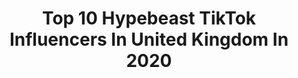 ---
title: Top 10 Hypebeast TikTok Influencers In United Kingdom In 2020
description: >-
  Find top hypebeast TikTok influencers in United Kingdom in 2020. Most popular hashtags: #jordan1 #yeezy #jordan #houseoftiktok.
platform: TikTok
profiles:
  - username: "sandtrek"
    fullname: >-
      Sandtrek
    location: "United Kingdom"
    followers: 2852
    engagement: 1232
    commentsToLikes: 0.040303
    id: ckamopew59z9f0i781gygfd4f
    verified: false
    hashtags: "#jordan, #plugwalk, #isolationgames, #postoffice"
  - username: "thesolewomens"
    fullname: >-
      The Sole Womens
    location: "United Kingdom"
    followers: 13681
    engagement: 1097
    commentsToLikes: 0.006919
    id: ck982tms8hrb10j787qwdd8zp
    verified: false
    hashtags: "#jordans, #stussyxnike, #customsneakers, #stussy"
  - username: "snckicks"
    fullname: >-
      snckicks
    location: "United Kingdom"
    followers: 5279
    engagement: 718
    commentsToLikes: 0.018212
    id: ck982tn7ihrg30j78wjvn3huo
    verified: false
    hashtags: "#houseoftiktok, #yeezys, #sneakerlover, #hypebeastgang"
  - username: "sriracha.el"
    fullname: >-
      Rachael Tan
    location: "United Kingdom"
    followers: 6276
    engagement: 972
    commentsToLikes: 0.023899
    id: ck9nburwabfhr0j786o4qzxi5
    verified: false
    hashtags: "#fashioninspo, #cutedog, #shoecheck, #koreanfashion"
  - username: "kierancvlogs"
    fullname: >-
      Kieran Charlesworth
    location: "United Kingdom"
    followers: 5264
    engagement: 771
    commentsToLikes: 0.029969
    id: ck8nhsrpv2hd90j781lv8h0nv
    verified: false
    hashtags: "#sneaker, #netflix, #lifehacks, #carcrash"
  - username: "navkhuttan"
    fullname: >-
      Nav
    location: "United Kingdom"
    followers: 108338
    engagement: 897
    commentsToLikes: 0.016144
    id: ck8oredfybuu00j78m2k2u5n4
    verified: false
    hashtags: "#outfitideas, #shoelace, #yeezy, #offwhite"
  - username: "aripetrou"
    fullname: >-
      Ari Petrou
    location: "United Kingdom"
    followers: 19795
    engagement: 959
    commentsToLikes: 0.015171
    id: ck8orefs6bvhn0j7895uwqhco
    verified: true
    hashtags: "#fail, #hypebeastcheck, #hyperoom, #video"
  - username: "ishanlad1"
    fullname: >-
      IshanLad
    location: "United Kingdom"
    followers: 5226
    engagement: 682
    commentsToLikes: 0.021606
    id: ck8oree92bv3p0j788r3afe4p
    verified: false
    hashtags: "#yeezy, #drake, #boredinthehouse, #offwhitenike"
  - username: "shoyushaikh"
    fullname: >-
      Uzair
    location: "United Kingdom"
    followers: 2964
    engagement: 1588
    commentsToLikes: 0.011353
    id: ck982tlyfhr520j7830t8q2wv
    verified: false
    hashtags: "#roddyrich, #bape, #jordan, #nike"
  - username: "albertksv77"
    fullname: >-
      😤
    location: "United Kingdom"
    followers: 2269
    engagement: 473
    commentsToLikes: 0.014614
    id: ck982tnylhrmn0j78fnrqqtw0
    verified: false
    hashtags: "#jordan, #iwantitgotit, #foryoupag, #alexandermcqueen"
---